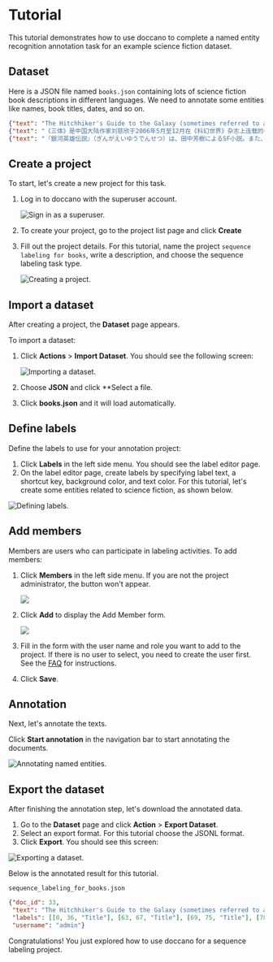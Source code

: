 # Tutorial

This tutorial demonstrates how to use doccano to complete a named entity recognition annotation task for an example science fiction dataset.

## Dataset

Here is a JSON file named `books.json` containing lots of science fiction book descriptions in different languages. We need to annotate some entities like names, book titles, dates, and so on.

```json
{"text": "The Hitchhiker's Guide to the Galaxy (sometimes referred to as HG2G, HHGTTGor H2G2) is a comedy science fiction series created by Douglas Adams. Originally a radio comedy broadcast on BBC Radio 4 in 1978, it was later adapted to other formats, including stage shows, novels, comic books, a 1981 TV series, a 1984 video game, and 2005 feature film."}
{"text": "《三体》是中国大陆作家刘慈欣于2006年5月至12月在《科幻世界》杂志上连载的一部长篇科幻小说，出版后成为中国大陆最畅销的科幻长篇小说之一。2008年，该书的单行本由重庆出版社出版。本书是三体系列（系列原名为：地球往事三部曲）的第一部，该系列的第二部《三体II：黑暗森林》已经于2008年5月出版。2010年11月，第三部《三体III：死神永生》出版发行。 2011年，“地球往事三部曲”在台湾陆续出版。小说的英文版获得美国科幻奇幻作家协会2014年度“星云奖”提名，并荣获2015年雨果奖最佳小说奖。"}
{"text": "『銀河英雄伝説』（ぎんがえいゆうでんせつ）は、田中芳樹によるSF小説。また、これを原作とするアニメ、漫画、コンピュータゲーム、朗読、オーディオブック等の関連作品。略称は『銀英伝』（ぎんえいでん）。原作は累計発行部数が1500万部を超えるベストセラー小説である。1982年から2009年6月までに複数の版で刊行され、発行部数を伸ばし続けている。"}
```

## Create a project

To start, let's create a new project for this task.

1. Log in to doccano with the superuser account.

   ![Sign in as a superuser.](./images/tutorial/signin.png)

2. To create your project, go to the project list page and click **Create**
3. Fill out the project details. For this tutorial, name the project `sequence labeling for books`, write a description, and choose the sequence labeling task type.

   ![Creating a project.](./images/tutorial/create_project.png)

## Import a dataset

After creating a project, the **Dataset** page appears. 

To import a dataset:

1. Click **Actions** > **Import Dataset**. You should see the following screen:

   ![Importing a dataset.](./images/tutorial/import_dataset.png)

2. Choose **JSON** and click **Select a file.
3. Click **books.json** and it will load automatically.

## Define labels

Define the labels to use for your annotation project:

1. Click **Labels** in the left side menu. You should see the label editor page. 
2. On the label editor page, create labels by specifying label text, a shortcut key, background color, and text color. For this tutorial, let's create some entities related to science fiction, as shown below.

  ![Defining labels.](./images/tutorial/define_labels.png)

## Add members

Members are users who can participate in labeling activities. To add members:

1. Click **Members** in the left side menu. If you are not the project administrator, the button won't appear.

   ![](images/faq/add_annotator/select_members.png)

2. Click **Add** to display the Add Member form. 

   ![](images/faq/add_annotator/select_user.png)

3. Fill in the form with the user name and role you want to add to the project. If there is no user to select, you need to create the user first. See the [FAQ](./faq.md) for instructions.
4. Click **Save**.

## Annotation

Next, let's annotate the texts. 

Click **Start annotation** in the navigation bar to start annotating the documents.

![Annotating named entities.](./images/tutorial/annotation.png)

## Export the dataset

After finishing the annotation step, let's download the annotated data. 

1. Go to the **Dataset** page and click **Action** > **Export Dataset**.
2. Select an export format. For this tutorial choose the JSONL format.
3. Click **Export**. You should see this screen:

![Exporting a dataset.](./images/tutorial/export_dataset.png)

 Below is the annotated result for this tutorial.

`sequence_labeling_for_books.json`

```json
{"doc_id": 33, 
 "text": "The Hitchhiker's Guide to the Galaxy (sometimes referred to as HG2G, HHGTTGor H2G2) is a comedy science fiction series created by Douglas Adams. Originally a radio comedy broadcast on BBC Radio 4 in 1978, it was later adapted to other formats, including stage shows, novels, comic books, a 1981 TV series, a 1984 video game, and 2005 feature film.", 
 "labels": [[0, 36, "Title"], [63, 67, "Title"], [69, 75, "Title"], [78, 82, "Title"], [89, 111, "Genre"], [130, 143, "Person"], [158, 180, "Genre"], [184, 193, "Other"], [199, 203, "Date"], [254, 265, "Genre"], [267, 273, "Genre"], [275, 286, "Genre"], [290, 294, "Date"], [295, 304, "Genre"], [308, 312, "Date"], [313, 323, "Genre"], [329, 333, "Date"], [334, 346, "Genre"]], 
 "username": "admin"}
```

Congratulations! You just explored how to use doccano for a sequence labeling project.
